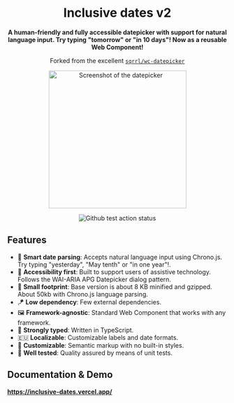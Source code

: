 <div align="center">
  <h1>Inclusive dates v2</h1>
  
  <p><strong>A human-friendly and fully accessible datepicker with support for natural language input. Try typing "tomorrow" or "in 10 days"! Now as a reusable Web Component!</strong></p>

  <p>Forked from the excellent <a href="https://github.com/Sqrrl/wc-datepicker"><code>sqrrl/wc-datepicker</code></a></p>
  
  <p>
    <a href="https://inclusive-dates-v2.vercel.app/">
      <img alt="Screenshot of the datepicker" height="315" src="https://github.com/fymmot/inclusive-dates/blob/new-version/docs/images/screenshot-1.jpg?raw=true">
    </a>
  </p>
  
  <div>
    <img alt="Github test action status" src="https://github.com/fymmot/inclusive-dates-v2/actions/workflows/test.yml/badge.svg" />
    <!-- <img alt="Github publish action status" src="https://github.com/inclusive-dates-v2/actions/workflows/publish.yml/badge.svg" />
    <img alt="Github docs action status" src="https://github.com/inclusive-dates-v2/actions/workflows/docs.yml/badge.svg" /> -->
  </div>
</div>

## Features

- 🧏‍ **Smart date parsing**: Accepts natural language input using Chrono.js. Try typing "yesterday", "May tenth" or "in one year"!.
- 🧏‍ **Accessibility first**: Built to support users of assistive technology. Follows the WAI-ARIA APG Datepicker dialog pattern.
- 🦶 **Small footprint**: Base version is about 8 KB minified and gzipped. About 50kb with Chrono.js language parsing.
- 🪁 **Low dependency**: Few external dependencies.
- 🖼 **Framework-agnostic**: Standard Web Component that works with any framework.
- 💪 **Strongly typed**: Written in TypeScript.
- 🇪🇺 **Localizable**: Customizable labels and date formats.
- 🌈 **Customizable**: Semantic markup with no built-in styles.
- 🧪 **Well tested**: Quality assured by means of unit tests.

## Documentation & Demo

**https://inclusive-dates.vercel.app/**
